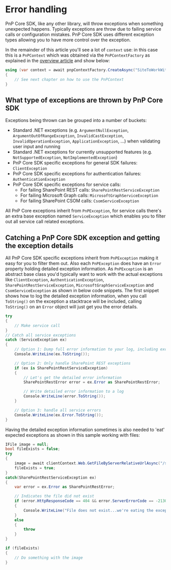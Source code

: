 # Error handling

PnP Core SDK, like any other library, will throw exceptions when something unexpected happens. Typically exceptions are throw due to failing service calls or configuration mistakes. PnP Core SDK uses different exception types allowing you to have more control over the exception.

In the remainder of this article you'll see a lot of `context` use: in this case this is a `PnPContext` which was obtained via the `PnPContextFactory` as explained in the [overview article](readme.md) and show below:

```csharp
using (var context = await pnpContextFactory.CreateAsync("SiteToWorkWith"))
{
    // See next chapter on how to use the PnPContext
}
```

## What type of exceptions are thrown by PnP Core SDK

Exceptions being thrown can be grouped into a number of buckets:

- Standard .NET exceptions (e.g. `ArgumentNullException`, `ArgumentOutOfRangeException`, `InvalidCastException`, `InvalidOperationException`, `ApplicationException`, ...) when validating user input and running
- Standard .NET exceptions for currently unsupported features (e.g. `NotSupportedException`, `NotImplementedException`)
- PnP Core SDK specific exceptions for general SDK failures: `ClientException`
- PnP Core SDK specific exceptions for authentication failures: `AuthenticationException`
- PnP Core SDK specific exceptions for service calls:
  - For failing SharePoint REST calls: `SharePointRestServiceException`
  - For failing Microsoft Graph calls: `MicrosoftGraphServiceException`
  - For failing SharePoint CSOM calls: `CsomServiceException`

All PnP Core exceptions inherit from `PnPException`, for service calls there's an extra base exception named `ServiceException` which enables you to filter out all service call related exceptions.

## Catching a PnP Core SDK exception and getting the exception details

All PnP Core SDK specific exceptions inherit from `PnPException` making it easy for you to filter them out. Also each `PnPException` does have an `Error` property holding detailed exception information. As `PnPException` is an abstract base class you'd typically want to work with the actual exceptions like `ClientException`, `AuthenticationException`, `SharePointRestServiceException`, `MicrosoftGraphServiceException` and `CsomServiceException` as shown in below code snippets. The first snippet shows how to log the detailed exception information, when you call `ToString()` on the exception a stacktrace will be included, calling `ToString()` on an `Error` object will just get you the error details.

```csharp
try
{
    // Make service call    
}
// Catch all service exceptions
catch (ServiceException ex)
{
    // Option 1: Dump full error information to your log, including exception stacktrace
    Console.WriteLine(ex.ToString());

    // Option 2: Only handle SharePoint REST exceptions
    if (ex is SharePointRestServiceException)
    {
        // Let's get the detailed error information
        SharePointRestError error = ex.Error as SharePointRestError;

        // Write detailed error information to a log
        Console.WriteLine(error.ToString());
    }

    // Option 3: handle all service errors
    Console.WriteLine(ex.Error.ToString());
}
```

Having the detailed exception information sometimes is also needed to 'eat' expected exceptions as shown in this sample working with files:

```csharp
IFile image = null;
bool fileExists = false;
try
{
    image = await clientContext.Web.GetFileByServerRelativeUrlAsync("/sites/hrweb/siteassets/image1.png");
    fileExists = true;
}
catch(SharePointRestServiceException ex)
{
    var error = ex.Error as SharePointRestError;

    // Indicates the file did not exist
    if (error.HttpResponseCode == 404 && error.ServerErrorCode == -2130575338)
    {
        Console.WriteLine("File does not exist...we're eating the exception and continue");
    }
    else 
    {
        throw
    }
}

if (fileExists)
{
    // Do something with the image
}
```
